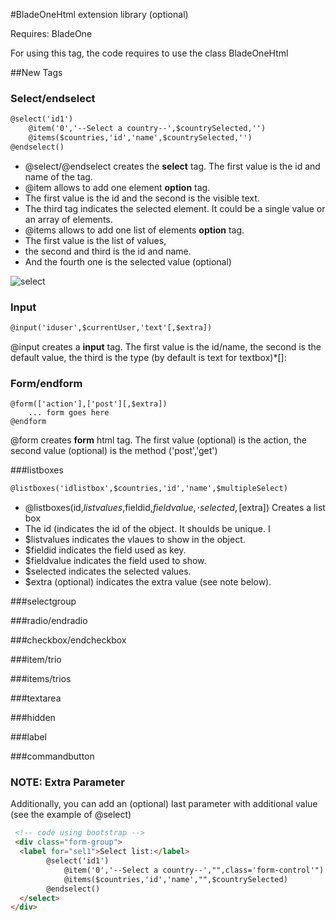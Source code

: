 #BladeOneHtml extension library (optional)

Requires: BladeOne

For using this tag, the code requires to use the class BladeOneHtml

##New Tags

### Select/endselect

```html
@select('id1')
    @item('0','--Select a country--',$countrySelected,'')
    @items($countries,'id','name',$countrySelected,'')
@endselect()
```

- @select/@endselect creates the **select** tag. The first value is the id and name of the tag.
- @item allows to add one element **option** tag. 
-   The first value is the id and the second is the visible text. 
-   The third tag indicates the selected element. It could be a single value or an array of elements.
- @items allows to add one list of elements **option** tag. 
-   The first value is the list of values, 
-   the second and third is the id and name. 
-   And the fourth one is the selected value (optional)
    
![select](http://i.imgur.com/yaMavQB.jpg?1)

### Input

```html
@input('iduser',$currentUser,'text'[,$extra])
```

@input creates a **input** tag. The first value is the id/name, the second is the default value, the third is the type (by default is text for textbox)*[]: 

### Form/endform
```form
@form(['action'],['post'][,$extra])
    ... form goes here
@endform
```
@form creates **form** html tag. The first value (optional) is the action, the second value (optional) is the method ('post','get')

###listboxes
```html
@listboxes('idlistbox',$countries,'id','name',$multipleSelect)
```

- @listboxes(id,$listvalues,$fieldid,$fieldvalue,·selected,[$extra]) Creates a list box
-   The id (indicates the id of the object. It shoulds be unique. I
-   $listvalues indicates the vlaues to show in the object.
-   $fieldid indicates the field used as key.
-   $fieldvalue indicates the field used to show.
-   $selected indicates the selected values.
-   $extra (optional) indicates the extra value (see note below).

###selectgroup

###radio/endradio

###checkbox/endcheckbox

###item/trio

###items/trios

###textarea

###hidden

###label

###commandbutton



### NOTE: Extra Parameter
 
Additionally, you can add an (optional) last parameter with additional value (see the example of @select)

```html
 <!-- code using bootstrap -->
 <div class="form-group">
  <label for="sel1">Select list:</label>
        @select('id1')
            @item('0','--Select a country--',"",class='form-control'")
            @items($countries,'id','name',"",$countrySelected)
        @endselect()
  </select>
</div>
```

